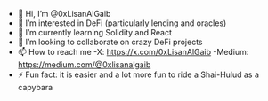 - 👋 Hi, I’m @0xLisanAlGaib
- 👀 I’m interested in DeFi (particularly lending and oracles)
- 🌱 I’m currently learning Solidity and React
- 💞️ I’m looking to collaborate on crazy DeFi projects
- 📫 How to reach me
  -X: https://x.com/0xLisanAlGaib
  -Medium: https://medium.com/@0xlisanalgaib
- ⚡ Fun fact: it is easier and a lot more fun to ride a Shai-Hulud as a capybara

<!---
0xLisanAlGaib/0xLisanAlGaib is a ✨ special ✨ repository because its `README.md` (this file) appears on your GitHub profile.
You can click the Preview link to take a look at your changes.
--->
